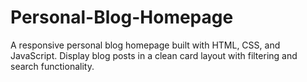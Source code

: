 # Personal-Blog-Homepage
A responsive personal blog homepage built with HTML, CSS, and JavaScript. Display blog posts in a clean card layout with filtering and search functionality.
